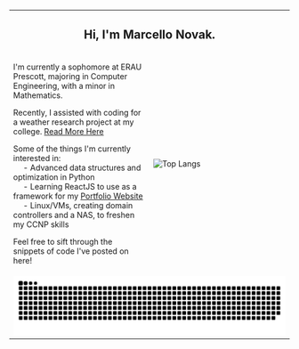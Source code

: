 <table style="width: 100%;">
  <!-- Row for Name -->
  <tr>
    <td colspan="2" style="text-align: center;">
      <h2>Hi, I'm Marcello Novak.</h2>
    </td>
  </tr>

  <!-- Row for Text and Stats Card -->
  <tr>
    <!-- Text block -->
    <td style="width: 50%;">
      <p>I'm currently a sophomore at ERAU Prescott, majoring in Computer Engineering, with a minor in Mathematics.</p>
      <p>Recently, I assisted with coding for a weather research project at my college. <a href="https://news.erau.edu/headlines/embry-riddle-researchers-use-machine-learning-to-tackle-monsoon-season">Read More Here</a></p>
      <p>Some of the things I'm currently interested in: <br>
         &emsp; - Advanced data structures and optimization in Python <br>
         &emsp; - Learning ReactJS to use as a framework for my <a href="https://marcellonovak.com">Portfolio Website</a> <br>
         &emsp; - Linux/VMs, creating domain controllers and a NAS, to freshen my CCNP skills
      </p>
      <p>Feel free to sift through the snippets of code I've posted on here!</p>
    </td>
    
  <!-- Stats card -->
  <td style="width: 50%;">
    <img src="https://github-readme-stats.vercel.app/api/top-langs/?username=marcellonovak&theme=algolia" alt="Top Langs">
  </td>
  </tr>
  
  <!-- Row for Snake Game -->
  <tr>
    <td colspan="2">
      <picture>
        <source media="(prefers-color-scheme: dark)" srcset="https://raw.githubusercontent.com/marcellonovak/marcellonovak/output/github-contribution-grid-snake-dark.svg">
        <source media="(prefers-color-scheme: light)" srcset="https://raw.githubusercontent.com/marcellonovak/marcellonovak/output/github-contribution-grid-snake.svg">
        <img alt="github contribution grid snake animation" src="https://raw.githubusercontent.com/marcellonovak/marcellonovak/output/github-contribution-grid-snake.svg" style="width: 100%;">
      </picture>
    </td>
  </tr>
